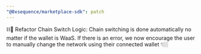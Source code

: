 ```yaml
---
"@0xsequence/marketplace-sdk": patch
---
```


⛓️🔀 Refactor Chain Switch Logic: Chain switching is done automatically no matter if the wallet is WaaS. If there is an error, we now encourage the user to manually change the network using their connected wallet 👇🏼
